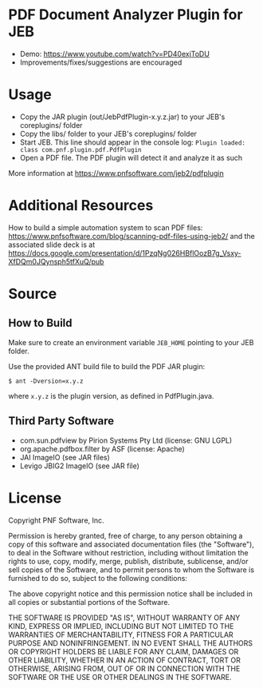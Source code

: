 # PDF Document Analyzer Plugin for JEB

- Demo: https://www.youtube.com/watch?v=PD40exjToDU
- Improvements/fixes/suggestions are encouraged


# Usage

- Copy the JAR plugin (out/JebPdfPlugin-x.y.z.jar) to your JEB's coreplugins/ folder
- Copy the libs/ folder to your JEB's coreplugins/ folder
- Start JEB. This line should appear in the console log: `Plugin loaded: class com.pnf.plugin.pdf.PdfPlugin`
- Open a PDF file. The PDF plugin will detect it and analyze it as such

More information at https://www.pnfsoftware.com/jeb2/pdfplugin


# Additional Resources

How to build a simple automation system to scan PDF files: https://www.pnfsoftware.com/blog/scanning-pdf-files-using-jeb2/ and the associated slide deck is at https://docs.google.com/presentation/d/1PzqNg026HBflOozB7g_Vsxy-XfDQm0JQynsph5tfXuQ/pub


# Source

## How to Build

Make sure to create an environment variable `JEB_HOME` pointing to your JEB folder.

Use the provided ANT build file to build the PDF JAR plugin:

`$ ant -Dversion=x.y.z`

where `x.y.z` is the plugin version, as defined in PdfPlugin.java.

## Third Party Software

- com.sun.pdfview by Pirion Systems Pty Ltd (license: GNU LGPL)
- org.apache.pdfbox.filter by ASF (license: Apache)
- JAI ImageIO (see JAR files)
- Levigo JBIG2 ImageIO (see JAR file)


# License

Copyright PNF Software, Inc.

Permission is hereby granted, free of charge, to any person obtaining a copy of this software and associated documentation files (the "Software"), to deal in the Software without restriction, including without limitation the rights to use, copy, modify, merge, publish, distribute, sublicense, and/or sell copies of the Software, and to permit persons to whom the Software is furnished to do so, subject to the following conditions:

The above copyright notice and this permission notice shall be included in all copies or substantial portions of the Software.

THE SOFTWARE IS PROVIDED "AS IS", WITHOUT WARRANTY OF ANY KIND, EXPRESS OR IMPLIED, INCLUDING BUT NOT LIMITED TO THE WARRANTIES OF MERCHANTABILITY, FITNESS FOR A PARTICULAR PURPOSE AND NONINFRINGEMENT. IN NO EVENT SHALL THE AUTHORS OR COPYRIGHT HOLDERS BE LIABLE FOR ANY CLAIM, DAMAGES OR OTHER LIABILITY, WHETHER IN AN ACTION OF CONTRACT, TORT OR OTHERWISE, ARISING FROM, OUT OF OR IN CONNECTION WITH THE SOFTWARE OR THE USE OR OTHER DEALINGS IN THE SOFTWARE.
